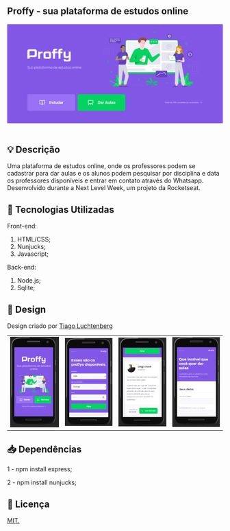 ## Proffy - sua plataforma de estudos online

<p align="center">
  <img src="https://github.com/mariporcidonio/nextLevelWeek2/blob/master/images/web1.PNG">
  <br><br>
</p>

## 💡 Descrição

Uma plataforma de estudos online, onde os professores podem se cadastrar para dar aulas e os alunos podem pesquisar por disciplina e data os professores disponíveis e entrar em contato através do Whatsapp.
Desenvolvido durante a Next Level Week, um projeto da Rocketseat.

## 🚀 Tecnologias Utilizadas

Front-end:

1. HTML/CSS;
2. Nunjucks;
3. Javascript;

Back-end:

1. Node.js;
2. Sqlite;

## 🎨 Design

Design criado por [Tiago Luchtenberg](https://www.instagram.com/tiagoluchtenberg/)

<table>
  <tr>
    <td><img src="https://github.com/mariporcidonio/nextLevelWeek2/blob/master/images/mobile1.PNG"></td>
    <td><img src="https://github.com/mariporcidonio/nextLevelWeek2/blob/master/images/mobile2.PNG"></td>
    <td><img src="https://github.com/mariporcidonio/nextLevelWeek2/blob/master/images/mobile3.PNG"></td>
    <td><img src="https://github.com/mariporcidonio/nextLevelWeek2/blob/master/images/mobile4.PNG"></td>
  </tr>
</table>

## 📥 Dependências

1 - npm install express;

2 - npm install nunjucks;


## 📕 Licença

<a href="https://github.com/dxwebster/NLW2-Proffy/blob/master/LICENSE">MIT.</a>
